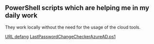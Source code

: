 ## PowerShell scripts which are helping me in my daily work

They work locally without the need for the usage of the cloud tools.


[URL defang](https://github.com/L4Lu/PowerShell/blob/main/URL%20defand.ps1)
[LastPasswordChangeCheckerAzureAD.ps1](https://github.com/L4Lu/PowerShell/blob/main/LastPasswordChangeCheckerAzureAD.ps1.ps1)
